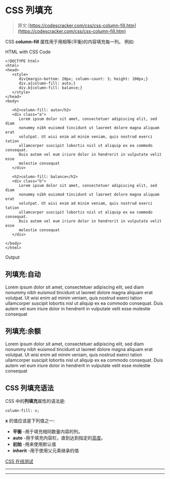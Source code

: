 # CSS 列填充

> 原文:[https://codescracker.com/css/css-column-fill.htm](https://codescracker.com/css/css-column-fill.htm)

CSS **column-fill** 属性用于用相等(平衡)的内容填充每一列。 例如:

HTML with CSS Code

```
<!DOCTYPE html>
<html>
<head>
   <style>
      div{margin-bottom: 20px; column-count: 3; height: 100px;}
      div.a{column-fill: auto;}
      div.b{column-fill: balance;}
   </style>
</head>
<body>

   <h2>column-fill: auto</h2>
   <div class="a">
      Lorem ipsum dolor sit amet, consectetuer adipiscing elit, sed diam
      nonummy nibh euismod tincidunt ut laoreet dolore magna aliquam erat
      volutpat. Ut wisi enim ad minim veniam, quis nostrud exerci tation
      ullamcorper suscipit lobortis nisl ut aliquip ex ea commodo consequat.
      Duis autem vel eum iriure dolor in hendrerit in vulputate velit esse
      molestie consequat
   </div>

   <h2>column-fill: balance</h2>
   <div class="b">
      Lorem ipsum dolor sit amet, consectetuer adipiscing elit, sed diam
      nonummy nibh euismod tincidunt ut laoreet dolore magna aliquam erat
      volutpat. Ut wisi enim ad minim veniam, quis nostrud exerci tation
      ullamcorper suscipit lobortis nisl ut aliquip ex ea commodo consequat.
      Duis autem vel eum iriure dolor in hendrerit in vulputate velit esse
      molestie consequat
   </div>

</body>
</html>
```

Output

## 列填充:自动

Lorem ipsum dolor sit amet, consectetuer adipiscing elit, sed diam nonummy nibh euismod tincidunt ut laoreet dolore magna aliquam erat volutpat. Ut wisi enim ad minim veniam, quis nostrud exerci tation ullamcorper suscipit lobortis nisl ut aliquip ex ea commodo consequat. Duis autem vel eum iriure dolor in hendrerit in vulputate velit esse molestie consequat

## 列填充:余额

Lorem ipsum dolor sit amet, consectetuer adipiscing elit, sed diam nonummy nibh euismod tincidunt ut laoreet dolore magna aliquam erat volutpat. Ut wisi enim ad minim veniam, quis nostrud exerci tation ullamcorper suscipit lobortis nisl ut aliquip ex ea commodo consequat. Duis autem vel eum iriure dolor in hendrerit in vulputate velit esse molestie consequat

## CSS 列填充语法

CSS 中的**列填充**属性的语法是:

```
column-fill: x;
```

**x** 的值应该是下列值之一:

*   **平衡** -用于填充相同数量内容的列。
*   **auto** -用于填充内容栏，直到达到指定的[高度](/css/css-height.htm)。
*   **初始** -用来使用默认值
*   **inherit** -用于使用父元素继承的值

[CSS 在线测试](/exam/showtest.php?subid=5)

* * *

* * *
